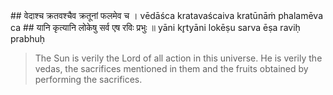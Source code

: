 <section>
<section data-markdown>
## वेदाश्च क्रतवश्चैव क्रतूनां फलमेव च ।
vēdāśca kratavaścaiva kratūnāṁ phalamēva ca
## यानि कृत्यानि लोकेषु सर्व एष रविः प्रभुः ॥
yāni kr̥tyāni lokēṣu sarva ēṣa raviḥ prabhuḥ

> The Sun is verily the Lord of all action in this universe. He is verily the vedas, the sacrifices mentioned in them and the fruits obtained by performing the sacrifices.
<!--
He comprises all the gods, as well as the fruits of the sacrifices also. He is supremely competent, one of all activities which is found in all the worlds.

The Sun God (Ravi) is the origin and protector of the four Vedas (Rig, Yajur, Sama, and Atharva), the sacrifices mentioned in them and the fruits obtained by performing the sacrifices. He is the Lord of all action in this universe and decides the Universal path. 
-->
</section>
</section>
